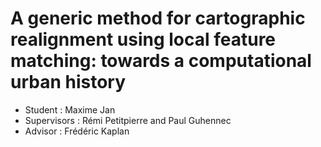 # A generic method for cartographic realignment using local feature matching: towards a computational urban history

- Student : Maxime Jan
- Supervisors : Rémi Petitpierre and Paul Guhennec
- Advisor : Frédéric Kaplan
